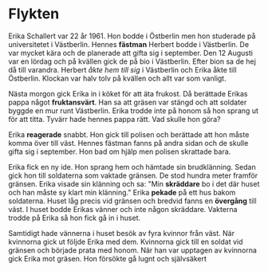 # Flykten
Erika Schallert var 22 år 1961. Hon bodde i Östberlin men hon studerade på universitetet i Västberlin. Hennes **fästman** Herbert bodde i Västberlin. De var mycket kära och de planerade att gifta sig i september. Den 12 Augusti var en lördag och på kvällen gick de på bio i Västberlin. Efter bion sa de hej då till varandra. Herbert *åkte hem till sig* i Västberlin och Erika åkte till Östberlin. Klockan var halv tolv på kvällen och allt var som vanligt.

Nästa morgon gick Erika in i köket för att äta frukost. Då berättade Erikas pappa något **fruktansvärt**. Han sa att gräsen var stängd och att soldater byggde en mur runt Västberlin. Erika trodde inte på honom så hon sprang ut för att titta. Tyvärr hade hennes pappa rätt. Vad skulle hon göra?

Erika **reagerade** snabbt. Hon gick till polisen och berättade att hon måste komma över till väst. Hennes fästman fanns på andra sidan och de skulle gifta sig i september. Hon bad om hjälp men polisen skrattade bara.

Erika fick en ny ide. Hon sprang hem och hämtade sin brudklänning. Sedan gick hon till soldaterna som vaktade gränsen. De stod hundra meter framför gränsen. Erika visade sin klänning och sa: "Min **skräddare** bo i det där huset och han måste sy klart min klänning." Erika **pekade** på ett hus bakom soldaterna. Huset låg precis vid gränsen och bredvid fanns en **övergång** till väst. I huset bodde Erikas vänner och inte någon skräddare. Vakterna trodde på Erika så hon fick gå in i huset.

Samtidigt hade vännerna i huset besök av fyra kvinnor från väst. När kvinnorna gick ut följde Erika med dem. Kvinnorna gick till en soldat vid gränsen och började prata med honom. När han var upptagen av kvinnorna gick Erika mot gräsen. Hon försökte gå lugnt och självsäkert 

<!--stackedit_data:
eyJoaXN0b3J5IjpbNDg4NTU0MzYwLDkxMTM3NTU3Nyw0NTI0NT
AxMzcsLTI3MjkyNzAzNl19
-->